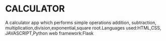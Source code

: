 # CALCULATOR
A calculator app which performs simple operations addition, subtraction, multiplication,division,exponential,square root.Languages used:HTML,CSS, JAVASCRIPT,Python web framework:Flask
